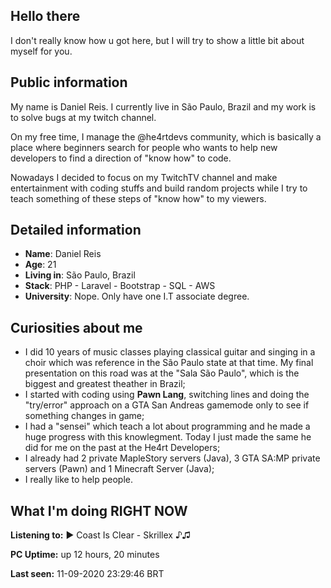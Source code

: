 ## Hello there

I don't really know how u got here, but I will try to show a little bit about myself for you.

## Public information

My name is Daniel Reis. I currently live in São Paulo, Brazil and my work is to solve bugs at my twitch channel. 

On my free time, I manage the @he4rtdevs community, which is basically a place where beginners search for people who wants to help new developers to find a direction of "know how" to code.

Nowadays I decided to focus on my TwitchTV channel and make entertainment with coding stuffs and build random projects while I try to teach something of these steps of "know how" to my viewers.

## Detailed information

* **Name**: Daniel Reis
* **Age**: 21
* **Living in**: São Paulo, Brazil
* **Stack**: PHP - Laravel - Bootstrap - SQL - AWS
* **University**: Nope. Only have one I.T associate degree.

## Curiosities about me

* I did 10 years of music classes playing classical guitar and singing in a choir which was  reference in the São Paulo state at that time. My final presentation on this road was at the "Sala São Paulo", which is the biggest and greatest theather in Brazil;
* I started with coding using **Pawn Lang**, switching lines and doing the "try/error" approach on a GTA San Andreas gamemode only to see if something changes in game;
* I had a "sensei" which teach a lot about programming and he made a huge progress with this knowlegment. Today I just made the same he did for me on the past at the He4rt Developers;
* I already had 2 private MapleStory servers (Java), 3 GTA SA:MP  private servers (Pawn) and 1 Minecraft Server (Java);
* I really like to help people.

## What I'm doing RIGHT NOW

**Listening to:** ► Coast Is Clear -  Skrillex ♪♫

**PC Uptime:** up 12 hours, 20 minutes

**Last seen:** 11-09-2020 23:29:46 BRT
